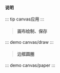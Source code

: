 #### 说明

::: tip
canvas应用
:::

> #### 画布绘制、保存
::: demo
canvas/draw
:::

> #### 边框圆圈
::: demo 
canvas/paper
:::

<!-- > #### 加载中
::: demo 
canvas/particle
::: -->